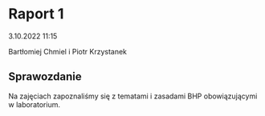 # Raport 1

3.10.2022 11:15

Bartłomiej Chmiel i Piotr Krzystanek

## Sprawozdanie

Na zajęciach zapoznaliśmy się z tematami i zasadami BHP obowiązującymi w laboratorium.


